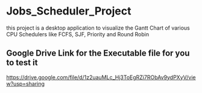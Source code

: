 # Jobs_Scheduler_Project
this project is a desktop application to visualize the Gantt Chart of various CPU Schedulers like FCFS, SJF, Priority and Round Robin

## Google Drive Link for the Executable file for you to test it
https://drive.google.com/file/d/1z2uauMLc_Hj3ToEgRZi7RObAv9ydPXyV/view?usp=sharing
